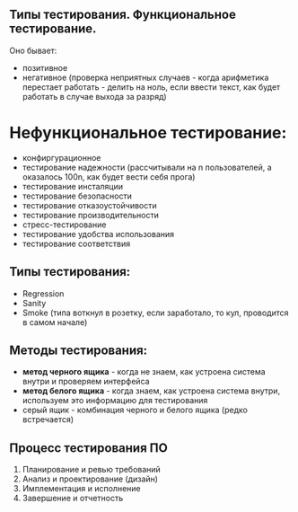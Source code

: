 ## Типы тестирования. Функциональное тестирование.
Оно бывает:
- позитивное
- негативное (проверка неприятных случаев - когда арифметика перестает работать - делить на ноль, если ввести текст, как будет работать в случае выхода за разряд)

# Нефункциональное тестирование:
- конфиргурационное
- тестирование надежности (рассчитывали на n пользователей, а оказалось 100n, как будет вести себя прога)
- тестирование инсталяции
- тестирование безопасности
- тестирование отказоустойчивости
- тестирование производительности
- стресс-тестирование
- тестирование удобства использования
- тестирование соответствия

## Типы тестирования:
- Regression
- Sanity
- Smoke (типа воткнул в розетку, если заработало, то кул, проводится в самом начале)


## Методы тестирования:
- **метод черного ящика** - когда не знаем, как устроена система внутри и проверяем интерфейса
- **метод белого ящика** - когда знаем, как устроена система внутри, используем это информацию для тестирования
- серый ящик - комбинация черного и белого ящика (редко встречается)

## Процесс тестирования ПО
1. Планирование и ревью требований
2. Анализ и проектирование (дизайн)
3. Имплементация и исполнение
4. Завершение и отчетность